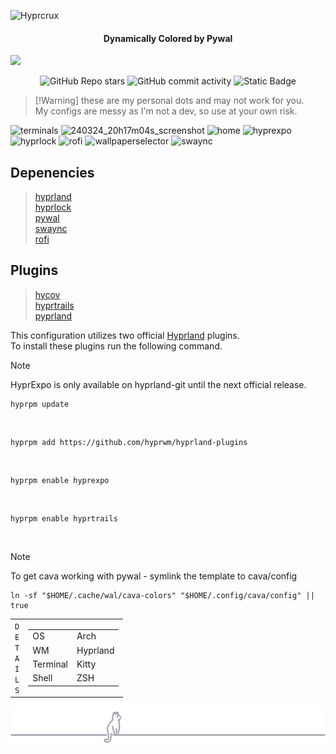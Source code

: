 ![Hyprcrux](https://github.com/xsghetti/dotfiles/assets/150515748/a47a8060-0bdd-45de-8e01-2f907a789b7e)

<h4 align="center">Dynamically Colored by Pywal</h4>
<img src="https://raw.githubusercontent.com/catppuccin/catppuccin/main/assets/palette/macchiato.png">



<div align="center">
    
![GitHub Repo stars](https://img.shields.io/github/stars/xsghetti/dotfiles?style=for-the-badge&logo=github&color=pink)
![GitHub commit activity](https://img.shields.io/github/commit-activity/t/xsghetti/hyprcrux?style=for-the-badge&logo=github&color=lightgreen)
![Static Badge](https://img.shields.io/badge/hypr-crux-lightblue?style=for-the-badge)

</div>

>  [!Warning]
>  these are my personal dots and may not work for you.<br>
>  My configs are messy as I'm not a dev, so use at your own risk.

![terminals](https://github.com/xsghetti/HyprCrux/assets/150515748/84e4afba-247d-42bb-91de-fc124856ff57)
![240324_20h17m04s_screenshot](https://github.com/xsghetti/dotfiles/assets/150515748/bf1ec92c-45ee-4c93-9270-a08a90e98c9b)
![home](https://github.com/xsghetti/dotfiles/assets/150515748/554d17b3-393d-4970-85c6-9b83fa1ecfff)
![hyprexpo](https://github.com/xsghetti/HyprCrux/assets/150515748/b7434518-0ba2-4247-9422-946e2ba6a629)
![hyprlock](https://github.com/xsghetti/HyprCrux/assets/150515748/0b539e20-bb9e-419b-9f38-640aa4626fc1)
![rofi](https://github.com/xsghetti/dotfiles/assets/150515748/593456f2-b3aa-4943-8578-53b59d106814)
![wallpaperselector](https://github.com/xsghetti/dotfiles/assets/150515748/f622a625-630c-4eda-bc3e-5298dac5ce99)
![swaync](https://github.com/xsghetti/dotfiles/assets/150515748/d0a9d774-8686-43d1-9d8f-f7c5c88bb047)


## Depenencies <br>
>  [hyprland](https://hyprland.org)<br>
>  [hyprlock](https://github.com/hyprwm/hyprlock)<br>
>  [pywal](https://github.com/dylanaraps/pywal) <br>
>  [swaync](https://github.com/ErikReider/SwayNotificationCenter)<br>
>  [rofi](https://github.com/davatorium/rofi)
## Plugins <br>
>  [hycov](https://github.com/Ayuei/hycov)<br>
>  [hyprtrails](https://github.com/hyprwm/hyprland-plugins/tree/main/hyprtrails) <br>
>  [pyprland](https://github.com/hyprland-community/pyprland) <br>


This configuration utilizes two official [Hyprland](https://hyprland.org) plugins. <br>
To install these plugins run the following command.

>[!Note]
>HyprExpo is only available on hyprland-git until the next official release.

    hyprpm update
    
<br>
    
    hyprpm add https://github.com/hyprwm/hyprland-plugins
<br>
    
    hyprpm enable hyprexpo
<br>
    
    hyprpm enable hyprtrails
<br>

>[!Note]
>To get cava working with pywal - symlink the template to cava/config

    ln -sf "$HOME/.cache/wal/cava-colors" "$HOME/.config/cava/config" || true


<table><tr><td>
<code>D</code><br><code>E</code><br><code>T</code><br><code>A</code><br><code>I</code><br><code>L</code><br><code>S</code><br></td><td><table>
    <tr><td>OS</td><td>Arch</td></tr>
    <tr><td>WM</td><td>Hyprland</td></tr>
    <tr><td>Terminal</td><td>Kitty</td></tr>
    <tr><td>Shell</td><td>ZSH</td></tr>
 </table>
</td></tr></table>

<div id="footer" align="center">
    <img alt ="cat decoration" src="./src/footer_cat.svg">
</div>

